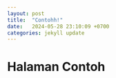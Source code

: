 ```yaml
---
layout: post
title:  "Contohh!"
date:   2024-05-28 23:10:09 +0700
categories: jekyll update
---
```


# Halaman Contoh
